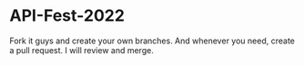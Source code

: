 # API-Fest-2022
Fork it guys and create your own branches. And whenever you need, create a pull request. I will review and merge.
